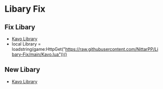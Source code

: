 # Libary Fix

## Fix Libary

- [Kavo Library](https://xheptcofficial.gitbook.io/kavo-library)
- local Library = loadstring(game:HttpGet("https://raw.githubusercontent.com/NittarPP/Libary-Fix/main/Kavo.lua"))()

## New Libary

- [Kavo Library](https://xheptcofficial.gitbook.io/kavo-library)
